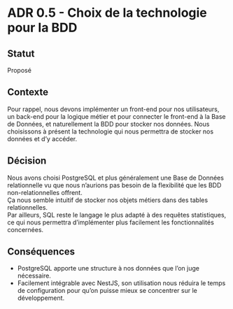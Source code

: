 # ADR 0.5 - Choix de la technologie pour la BDD

## Statut  
Proposé

## Contexte  
Pour rappel, nous devons implémenter un front-end pour nos utilisateurs, un back-end pour la logique métier et pour connecter le front-end à la Base de Données, et naturellement la BDD pour stocker nos données. Nous choisissons à présent la technologie qui nous permettra de stocker nos données et d’y accéder.

## Décision  
Nous avons choisi PostgreSQL et plus généralement une Base de Données relationnelle vu que nous n’aurions pas besoin de la flexibilité que les BDD non-relationnelles offrent.  
Ça nous semble intuitif de stocker nos objets métiers dans des tables relationnelles.  
Par ailleurs, SQL reste le langage le plus adapté à des requêtes statistiques, ce qui nous permettra d’implémenter plus facilement les fonctionnalités concernées.

## Conséquences  
- PostgreSQL apporte une structure à nos données que l’on juge nécessaire.  
- Facilement intégrable avec NestJS, son utilisation nous réduira le temps de configuration pour qu’on puisse mieux se concentrer sur le développement.

